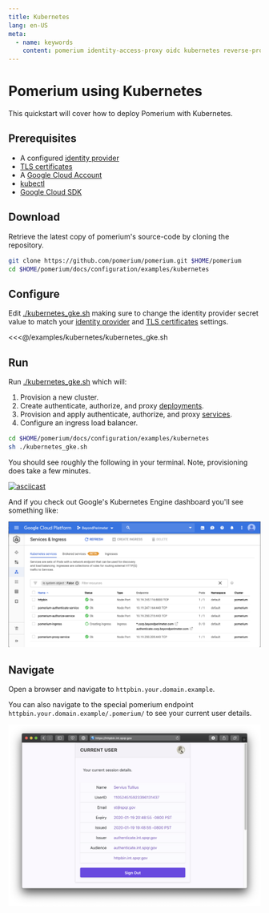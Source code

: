 ```yaml
---
title: Kubernetes
lang: en-US
meta:
  - name: keywords
    content: pomerium identity-access-proxy oidc kubernetes reverse-proxy
---
```


# Pomerium using Kubernetes

This quickstart will cover how to deploy Pomerium with Kubernetes.

## Prerequisites

- A configured [identity provider]
- [TLS certificates]
- A [Google Cloud Account](https://console.cloud.google.com/)
- [kubectl](https://kubernetes.io/docs/tasks/tools/install-kubectl/)
- [Google Cloud SDK](https://cloud.google.com/kubernetes-engine/docs/quickstart)

## Download

Retrieve the latest copy of pomerium's source-code by cloning the repository.

```bash
git clone https://github.com/pomerium/pomerium.git $HOME/pomerium
cd $HOME/pomerium/docs/configuration/examples/kubernetes
```

## Configure

Edit [./kubernetes_gke.sh] making sure to change the identity provider secret value to match your [identity provider] and [TLS certificates] settings.

<<<@/examples/kubernetes/kubernetes_gke.sh

## Run

Run [./kubernetes_gke.sh] which will:

1. Provision a new cluster.
2. Create authenticate, authorize, and proxy [deployments](https://cloud.google.com/kubernetes-engine/docs/concepts/deployment).
3. Provision and apply authenticate, authorize, and proxy [services](https://cloud.google.com/kubernetes-engine/docs/concepts/service).
4. Configure an ingress load balancer.

```bash
cd $HOME/pomerium/docs/configuration/examples/kubernetes
sh ./kubernetes_gke.sh
```

You should see roughly the following in your terminal. Note, provisioning does take a few minutes.

[![asciicast](https://asciinema.org/a/223821.svg)](https://asciinema.org/a/223821)

And if you check out Google's Kubernetes Engine dashboard you'll see something like:

![Google's Kubernetes Engine dashboard](./img/kubernetes-gke.png)

## Navigate

Open a browser and navigate to `httpbin.your.domain.example`.

You can also navigate to the special pomerium endpoint `httpbin.your.domain.example/.pomerium/` to see your current user details.

![currently logged in user](./img/logged-in-as.png)

[./kubernetes_gke.sh]: https://github.com/pomerium/pomerium/tree/master/examples
[example kubernetes files]: https://github.com/pomerium/pomerium/tree/master/examples
[identity provider]: ../identity-providers/readme.md
[letsencrypt]: https://letsencrypt.org/
[script]: https://github.com/pomerium/pomerium/blob/master/scripts/generate_wildcard_cert.sh
[tls certificates]: ../topics/certificates.md
